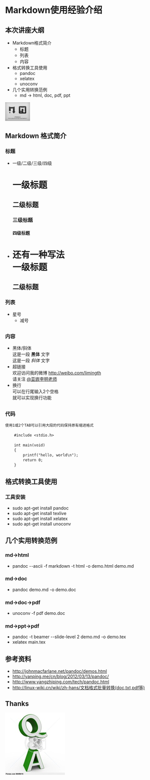 
# Markdown使用经验介绍  

## 本次讲座大纲
* Markdown格式简介
	- 标题
	- 列表
	- 内容
* 格式转换工具使用
	- pandoc
	- xelatex
	- unoconv
* 几个实用转换范例
	- md -> html, doc, pdf, ppt

![How to use markdown](./figures/1.1.png)

## Markdown 格式简介
### 标题
* 一级/二级/三级/四级  
	# 一级标题  
	## 二级标题  
	### 三级标题  
	#### 四级标题  

* 还有一种写法  
	一级标题  
	=========  
	二级标题  
	---------  

### 列表
* 星号
	- 减号

## 
### 内容
* 黑体/斜体  
	这是一段 **黑体** 文字  
	这是一段 _斜体_ 文字
* 超链接  
	欢迎访问我的微博 <http://weibo.com/limingth>  
	请关注 [@亚嵌李明老师](http://weibo.com/limingth)
* 换行  
	可以在行尾输入2个空格  
	就可以实现换行功能

##
### 代码
	使用1或2个TAB可以引用大段的代码保持原有缩进格式 

		#include <stdio.h>

		int main(void)
		{
			printf("hello, world\n");
			return 0;
		}


## 格式转换工具使用
### 工具安装
* sudo apt-get install pandoc
* sudo apt-get install texlive
* sudo apt-get install xelatex
* sudo apt-get install unoconv

## 几个实用转换范例
### md->html
* pandoc --ascii -f markdown -t html -o demo.html demo.md

### md->doc
* pandoc demo.md -o demo.doc

### md->doc->pdf
* unoconv -f pdf demo.doc 

### md->ppt->pdf
* pandoc -t beamer --slide-level 2 demo.md -o demo.tex
* xelatex main.tex

## 参考资料
* http://johnmacfarlane.net/pandoc/demos.html
* http://yanping.me/cn/blog/2012/03/13/pandoc/
* http://www.yangzhiping.com/tech/pandoc.html
* http://linux-wiki.cn/wiki/zh-hans/文档格式批量转换(doc,txt,pdf等)

## Thanks
![Questions](./figures/1.2.jpg)

